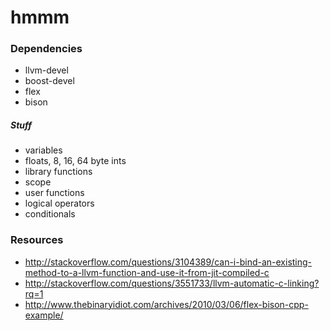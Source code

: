 hmmm
====

### Dependencies
- llvm-devel
- boost-devel
- flex
- bison

##### Stuff
- variables
- floats, 8, 16, 64 byte ints
- library functions
- scope
- user functions
- logical operators
- conditionals

### Resources
- http://stackoverflow.com/questions/3104389/can-i-bind-an-existing-method-to-a-llvm-function-and-use-it-from-jit-compiled-c
- http://stackoverflow.com/questions/3551733/llvm-automatic-c-linking?rq=1
- http://www.thebinaryidiot.com/archives/2010/03/06/flex-bison-cpp-example/
